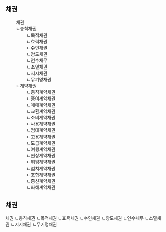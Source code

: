 
##


  
  
## 채권
<pre>
    채권
    ㄴ총칙채권
        ㄴ목적채권
        ㄴ효력채권
        ㄴ수인채권
        ㄴ양도채권
        ㄴ인수채무
        ㄴ소멸채권
        ㄴ지시채권
        ㄴ무기명채권
    ㄴ계약채권
        ㄴ총칙계약채권
        ㄴ증여계약채권
        ㄴ매매계약채권
        ㄴ교환계약채권
        ㄴ소비계약채권
        ㄴ사용계약채권
        ㄴ임대계약채권
        ㄴ고용계약채권
        ㄴ도급계약채권
        ㄴ여행계약채권
        ㄴ현상계약채권
        ㄴ위임계약채권
        ㄴ임치계약채권
        ㄴ조합계약채권
        ㄴ종신계약채권
        ㄴ화해계약채권
</pre>


## 채권
채권
ㄴ총칙채권
    ㄴ목적채권
    ㄴ효력채권
    ㄴ수인채권
    ㄴ양도채권
    ㄴ인수채무
    ㄴ소멸채권
    ㄴ지시채권
    ㄴ무기명채권

